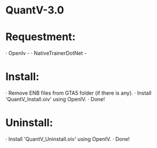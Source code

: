 # QuantV-3.0

Requestment:
============
 · OpenIv - 
 · NativeTrainerDotNet - 

Install:
========
 · Remove ENB files from GTA5 folder (if there is any).
 · Install 'QuantV_Install.oiv' using OpenIV.
 · Done!



Uninstall:
==========
 · Install 'QuantV_Uninstall.oiv' using OpenIV.
 · Done!
